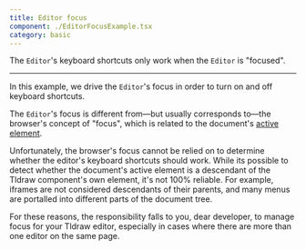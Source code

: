 ```yaml
---
title: Editor focus
component: ./EditorFocusExample.tsx
category: basic
---
```


The `Editor`'s keyboard shortcuts only work when the `Editor` is "focused".

---

In this example, we drive the `Editor`'s focus in order to turn on and off keyboard shortcuts.

The `Editor`'s focus is different from—but usually corresponds to—the browser's concept of "focus", which is related to the document's [active element](https://developer.mozilla.org/en-US/docs/Web/API/Document/activeElement).

Unfortunately, the browser's focus cannot be relied on to determine whether the editor's keyboard shortcuts should work. While its possible to detect whether the document's active element is a descendant of the Tldraw component's own element, it's not 100% reliable. For example, iframes are not considered descendants of their parents, and many menus are portalled into different parts of the document tree.

For these reasons, the responsibility falls to you, dear developer, to manage focus for your Tldraw editor, especially in cases where there are more than one editor on the same page.
